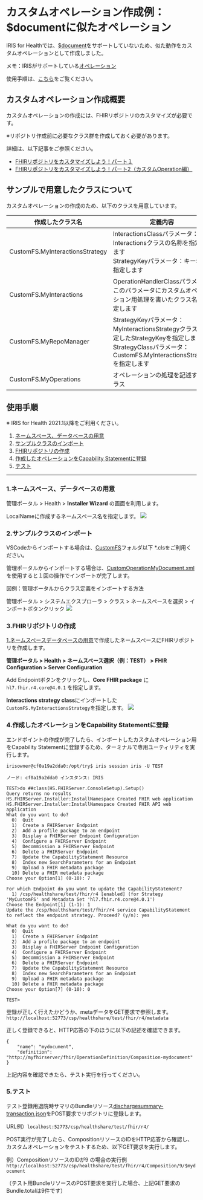 # カスタムオペレーション作成例：$documentに似たオペレーション
IRIS for Healthでは、[$document](https://www.hl7.org/fhir/composition-operation-document.html)をサポートしていないため、似た動作をカスタムオペレーションとして作成しました。

メモ：IRISがサポートしている[オペレーション](https://docs.intersystems.com/irisforhealthlatest/csp/docbookj/DocBook.UI.Page.cls?KEY=HXFHIR_server_arch_supported#HXFHIR_server_arch_supported_operations)

使用手順は、[こちら](#使用手順)をご覧ください。

## カスタムオペレーション作成概要
カスタムオペレーションの作成には、FHIRリポジトリのカスタマイズが必要です。

※リポジトリ作成前に必要なクラス群を作成しておく必要があります。

詳細は、以下記事をご参照ください。

- [FHIRリポジトリをカスタマイズしよう！パート１](https://jp.community.intersystems.com/node/504516)
- [FHIRリポジトリをカスタマイズしよう！パート2（カスタムOperation編）](https://jp.community.intersystems.com/node/504521)


## サンプルで用意したクラスについて
カスタムオペレーションの作成のため、以下のクラスを用意しています。

|作成したクラス名|定義内容|継承クラス|
|---|---|---|
|CustomFS.MyInteractionsStrategy|InteractionsClassパラメータ：：Interactionsクラスの名称を指定します<br>StrategyKeyパラメータ：キー名を指定します|HS.FHIRServer.Storage.Json.InteractionsStrategy|
|CustomFS.MyInteractions|OperationHandlerClassパラメータ<br>このパラメータにカスタムオペレーション用処理を書いたクラス名を指定します|HS.FHIRServer.Storage.Json.Interactions|
|CustomFS.MyRepoManager|StrategyKeyパラメータ：MyInteractionsStrategyクラスで指定したStrategyKeyを指定します<br>StrategyClassパラメータ：CustomFS.MyInteractionsStrategyを指定します|HS.FHIRServer.Storage.Json.RepoManager|
|CustomFS.MyOperations|オペレーションの処理を記述するクラス|HS.FHIRServer.Storage.BuiltInOperations|

## 使用手順
※ IRIS for Health 2021.1以降をご利用ください。

1. [ネームスペース、データベースの用意](#1ネームスペースデータベースの用意)
2. [サンプルクラスのインポート](#2サンプルクラスのインポート)
3. [FHIRリポジトリの作成](#3fhirリポジトリの作成)
4. [作成したオペレーションをCapability Statementに登録](#4作成したオペレーションをcapability-statementに登録)
5. [テスト](#5テスト)

___

### 1.ネームスペース、データベースの用意

管理ポータル > Health > **Installer Wizard** の画面を利用します。

LocalNameに作成するネームスペース名を指定します。
![](assets/CreateNameSpace.png)


### 2.サンプルクラスのインポート

VSCodeからインポートする場合は、[CustomFS](CustomFS)フォルダ以下 *.clsをご利用ください。

管理ポータルからインポートする場合は、[CustomOperationMyDocument.xml](CustomOperationMyDocument.xml)を使用すると１回の操作でインポートが完了します。

図例：管理ポータルからクラス定義をインポートする方法

管理ポータル > システムエクスプローラ > クラス > ネームスペースを選択 > インポートボタンクリック
![](assets/ImportFromPortal.png)


### 3.FHIRリポジトリの作成

[1.ネームスペースデータベースの用意](#1ネームスペースデータベースの用意)で作成したネームスペースにFHIRリポジトリを作成します。

**管理ポータル > Health > ネームスペース選択（例：TEST） > FHIR Configuration > Server Configuration**

Add Endpointボタンをクリックし、**Core FHIR package** に `hl7.fhir.r4.core@4.0.1` を指定します。

**Interactions strategy class**にインポートした `CustomFS.MyInteractionsStrategy`を指定します。
![](assets/AddEndPoint.png)


### 4.作成したオペレーションをCapability Statementに登録

エンドポイントの作成が完了したら、インポートしたカスタムオペレーション用をCapability Statementに登録するため、ターミナルで専用ユーティリティを実行します。

```
irisowner@cf0a19a2dda0:/opt/try$ iris session iris -U TEST

ノード: cf0a19a2dda0 インスタンス: IRIS

TEST>do ##class(HS.FHIRServer.ConsoleSetup).Setup()
Query returns no results
HS.FHIRServer.Installer:InstallNamespace Created FHIR web application
HS.FHIRServer.Installer:InstallNamespace Created FHIR API web application
What do you want to do?
  0)  Quit
  1)  Create a FHIRServer Endpoint
  2)  Add a profile package to an endpoint
  3)  Display a FHIRServer Endpoint Configuration
  4)  Configure a FHIRServer Endpoint
  5)  Decommission a FHIRServer Endpoint
  6)  Delete a FHIRServer Endpoint
  7)  Update the CapabilityStatement Resource
  8)  Index new SearchParameters for an Endpoint
  9)  Upload a FHIR metadata package
  10) Delete a FHIR metadata package
Choose your Option[1] (0-10): 7

For which Endpoint do you want to update the CapabilityStatement?
  1) /csp/healthshare/test/fhir/r4 [enabled] (for Strategy 'MyCustomFS' and Metadata Set 'hl7.fhir.r4.core@4.0.1')
Choose the Endpoint[1] (1-1): 1
Update the /csp/healthshare/test/fhir/r4 service CapabilityStatement to reflect the endpoint strategy. Proceed? (y/n): yes

What do you want to do?
  0)  Quit
  1)  Create a FHIRServer Endpoint
  2)  Add a profile package to an endpoint
  3)  Display a FHIRServer Endpoint Configuration
  4)  Configure a FHIRServer Endpoint
  5)  Decommission a FHIRServer Endpoint
  6)  Delete a FHIRServer Endpoint
  7)  Update the CapabilityStatement Resource
  8)  Index new SearchParameters for an Endpoint
  9)  Upload a FHIR metadata package
  10) Delete a FHIR metadata package
Choose your Option[7] (0-10): 0

TEST>
```

登録が正しく行えたかどうか、metaデータをGET要求で参照します。
`http://localhost:52773/csp/healthshare/test/fhir/r4/metadata`

正しく登録できると、HTTP応答の下のほうに以下の記述を確認できます。
```
{
    "name": "mydocument",
    "definition": "http://myfhirserver/fhir/OperationDefinition/Composition-mydocument"
}
```
上記内容を確認できたら、テスト実行を行ってください。

### 5.テスト

テスト登録用退院時サマリのBundleリソース[dischargesummary-transaction.json](dischargesummary-transaction.json)をPOST要求でリポジトリに登録します。

URL例）`localhost:52773/csp/healthshare/test/fhir/r4/`

POST実行が完了したら、CompositionリソースのIDをHTTP応答から確認し、カスタムオペレーションをテストするため、以下GET要求を実行します。

例）CompositionリソースのIDが9 の場合の実行例
`http://localhost:52773/csp/healthshare/test/fhir/r4/Composition/9/$mydocument`

（テスト用BundleリソースのPOST要求を実行した場合、上記GET要求のBundle.totalは9件です）


 
